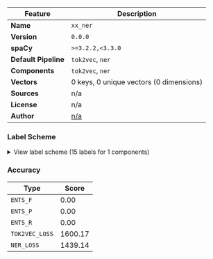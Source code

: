 | Feature | Description |
| --- | --- |
| **Name** | `xx_ner` |
| **Version** | `0.0.0` |
| **spaCy** | `>=3.2.2,<3.3.0` |
| **Default Pipeline** | `tok2vec`, `ner` |
| **Components** | `tok2vec`, `ner` |
| **Vectors** | 0 keys, 0 unique vectors (0 dimensions) |
| **Sources** | n/a |
| **License** | n/a |
| **Author** | [n/a]() |

### Label Scheme

<details>

<summary>View label scheme (15 labels for 1 components)</summary>

| Component | Labels |
| --- | --- |
| **`ner`** | `CARDINAL`, `DATE`, `GPE`, `LANGUAGE`, `LAW`, `LOC`, `MONEY`, `NORP`, `ORDINAL`, `ORG`, `PERCENT`, `PERSON`, `PRODUCT`, `QUANTITY`, `TIME` |

</details>

### Accuracy

| Type | Score |
| --- | --- |
| `ENTS_F` | 0.00 |
| `ENTS_P` | 0.00 |
| `ENTS_R` | 0.00 |
| `TOK2VEC_LOSS` | 1600.17 |
| `NER_LOSS` | 1439.14 |